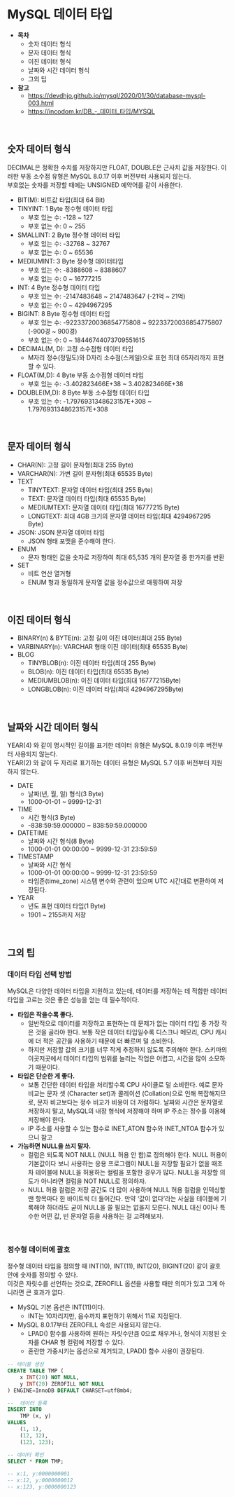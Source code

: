 # MySQL 데이터 타입

 - __목차__
    - 숫자 데이터 형식
    - 문자 데이터 형식
    - 이진 데이터 형식
    - 날짜와 시간 데이터 형식
    - 그외 팁
 - __참고__
    - https://devdhjo.github.io/mysql/2020/01/30/database-mysql-003.html
    - https://incodom.kr/DB_-_데이터_타입/MYSQL

<br/>

## 숫자 데이터 형식

DECIMAL은 정확한 수치를 저장하지만 FLOAT, DOUBLE은 근사치 값을 저장한다. 이러한 부동 소수점 유형은 MySQL 8.0.17 이후 버전부터 사용되지 않는다.  
부호없는 숫자를 저장할 때에는 UNSIGNED 예약어를 같이 사용한다.

 - BIT(M): 비트값 타입(최대 64 Bit)
 - TINYINT: 1 Byte 정수형 데이터 타입
    - 부호 있는 수: -128 ~ 127
    - 부호 없는 수: 0 ~ 255
 - SMALLINT: 2 Byte 정수형 데이터 타입
    - 부호 있는 수: -32768 ~ 32767
    - 부호 없는 수: 0 ~ 65536
 - MEDIUMINT: 3 Byte 정수형 데이터타입
    - 부호 있는 수: -8388608 ~ 8388607
    - 부호 없는 수:  0 ~ 16777215
 - INT: 4 Byte 정수형 데이터 타입
    - 부호 있는 수: -2147483648 ~ 2147483647 (-21억 ~ 21억)
    - 부호 없는 수: 0 ~ 4294967295
 - BIGINT: 8 Byte 정수형 데이터 타입
    - 부호 있는 수: -92233720036854775808 ~ 92233720036854775807 (-900경 ~ 900경)
    - 부호 없는 수: 0 ~ 18446744073709551615
 - DECIMAL(M, D): 고정 소수점형 데이터 타입
    - M자리 정수(정밀도)와 D자리 소수점(스케일)으로 표현 최대 65자리까지 표현할 수 있다.
 - FLOAT(M,D): 4 Byte 부동 소수점형 데이터 타입
    - 부호 있는 수: -3.402823466E+38 ~ 3.402823466E+38
 - DOUBLE(M,D): 8 Byte 부동 소수점형 데이터 타입
    - 부호 있는 수: -1.7976931348623157E+308 ~ 1.7976931348623157E+308

<br/>

## 문자 데이터 형식

 - CHAR(N): 고정 길이 문자형(최대 255 Byte)
 - VARCHAR(N): 가변 길이 문자형(최대 65535 Byte)
 - TEXT
    - TINYTEXT: 문자열 데이터 타입(최대 255 Byte)
    - TEXT: 문자열 데이터 타입(최대 65535 Byte)
    - MEDIUMTEXT: 문자열 데이터 타입(최대 16777215 Byte)
    - LONGTEXT: 최대 4GB 크기의 문자열 데이터 타입(최대 4294967295 Byte)
 - JSON: JSON 문자열 데이터 타입
    - JSON 형태 포맷을 준수해야 한다.
 - ENUM
    - 문자 형태인 값을 숫자로 저장하여 최대 65,535 개의 문자열 중 한가지를 반환
 - SET
    - 비트 연산 열거형
    - ENUM 형과 동일하게 문자열 값을 정수값으로 매핑하여 저장

<br/>

## 이진 데이터 형식

 - BINARY(n) & BYTE(n): 고정 길이 이진 데이터(최대 255 Byte)
 - VARBINARY(n): VARCHAR 형태 이진 데이터(최대 65535 Byte)
 - BLOG
    - TINYBLOB(n): 이진 데이터 타입(최대 255 Byte)
    - BLOB(n): 이진 데이터 타입(최대 65535 Byte)
    - MEDIUMBLOB(n): 이진 데이터 타입(최대 16777215Byte)
    - LONGBLOB(n): 이진 데이터 타입(최대 4294967295Byte)

<br/>

## 날짜와 시간 데이터 형식

YEAR(4) 와 같이 명시적인 길이를 표기한 데이터 유형은 MySQL 8.0.19 이후 버전부터 사용되지 않는다.  
YEAR(2) 와 같이 두 자리로 표기하는 데이터 유형은 MySQL 5.7 이후 버전부터 지원하지 않는다.  

 - DATE
    - 날짜(년, 월, 일) 형식(3 Byte)
    - 1000-01-01 ~ 9999-12-31
 - TIME
    - 시간 형식(3 Byte)
    - -838:59:59.000000 ~ 838:59:59.000000
 - DATETIME
    - 날짜와 시간 형식(8 Byte)
    - 1000-01-01 00:00:00 ~ 9999-12-31 23:59:59
 - TIMESTAMP
    - 날짜와 시간 형식
    - 1000-01-01 00:00:00 ~ 9999-12-31 23:59:59
    - 타임존(time_zone) 시스템 변수와 관련이 있으며 UTC 시간대로 변환하여 저장된다.
 - YEAR
    - 년도 표현 데이터 타입(1 Byte)
    - 1901 ~ 2155까지 저장

<br/>

## 그외 팁

### 데이터 타입 선택 방법

MySQL은 다양한 데이터 타입을 지원하고 있는데, 데이터를 저장하는 데 적합한 데이터 타입을 고르는 것은 좋은 성능을 얻는 데 필수적이다.  

 - __타입은 작을수록 좋다.__
    - 일반적으로 데이터를 저장하고 표현하는 데 문제가 없는 데이터 타입 중 가장 작은 것을 골라야 한다. 보통 작은 데이터 타입일수록 디스크나 메모리, CPU 캐시에 더 적은 공간을 사용하기 때문에 더 빠르며 덜 소비한다.
    - 하지만 저장할 값의 크기를 너무 작게 추정하지 않도록 주의해야 한다. 스키마의 이곳저곳에서 데이터 타입의 범위를 늘리는 작업은 어렵고, 시간을 많이 소모하기 때문이다.
 - __타입은 단순한 게 좋다.__
    - 보통 간단한 데이터 타입을 처리할수록 CPU 사이클로 덜 소비한다. 예로 문자 비교는 문자 셋 (Character set)과 콜레이션 (Collation)으로 인해 복잡해지므로, 문자 비교보다는 정수 비교가 비용이 더 저렴하다. 날짜와 시간은 문자열로 저장하지 말고, MySQL의 내장 형식에 저장해야 하며 IP 주소는 정수를 이용해 저장해야 한다.
    - IP 주소를 사용할 수 있는 함수로 INET_ATON 함수와 INET_NTOA 함수가 있으니 참고
 - __가능하면 NULL을 쓰지 말자.__
    - 컬럼은 되도록 NOT NULL (NULL 허용 안 함)로 정의해야 한다. NULL 허용이 기본값이다 보니 사용하는 응용 프로그램이 NULL을 저장할 필요가 없을 때조차 테이블에 NULL을 허용하는 컬럼을 포함한 경우가 많다. NULL을 저장할 의도가 아니라면 컬럼을 NOT NULL로 정의하자.
    - NULL 허용 컬럼은 저장 공간도 더 많이 사용하며 NULL 허용 컬럼을 인덱싱할 땐 항목마다 한 바이트씩 더 들어간다. 만약 ‘값이 없다’라는 사실을 테이블에 기록해야 하더라도 굳이 NULL을 쓸 필요는 없을지 모른다. NULL 대신 0이나 특수한 어떤 값, 빈 문자열 등을 사용하는 걸 고려해보자.

<br/>

### 정수형 데이터에 괄호

정수형 데이터 타입을 정의할 때 INT(10), INT(11), INT(20), BIGINT(20) 같이 괄호 안에 숫자를 정의할 수 있다.  
이것은 자릿수를 선언하는 것으로, ZEROFILL 옵션을 사용할 때만 의미가 있고 그게 아니라면 큰 효과가 없다.  
 - MySQL 기본 옵션은 INT(11)이다.
    - INT는 10자리지만, 음수까지 표현하기 위해서 11로 지정된다.
 - MySQL 8.0.17부터 ZEROFILL 속성은 사용되지 않는다.
    - LPAD() 함수를 사용하여 원하는 자릿수만큼 0으로 채우거나, 형식이 지정된 숫자를 CHAR 형 컬럼에 저장할 수 있다.
    - 혼란만 가중시키는 옵션으로 제거되고, LPAD() 함수 사용이 권장된다.

```sql
-- 테이블 생성
CREATE TABLE TMP (
    x INT(20) NOT NULL,
    y INT(20) ZEROFILL NOT NULL
) ENGINE=InnoDB DEFAULT CHARSET=utf8mb4;

--  데이터 등록
INSERT INTO 
    TMP (x, y)
VALUES
    (1, 1),
    (12, 12),
    (123, 123);

-- 데이터 확인
SELECT * FROM TMP;

-- x:1, y:0000000001
-- x:12, y:0000000012
-- x:123, y:0000000123
```
